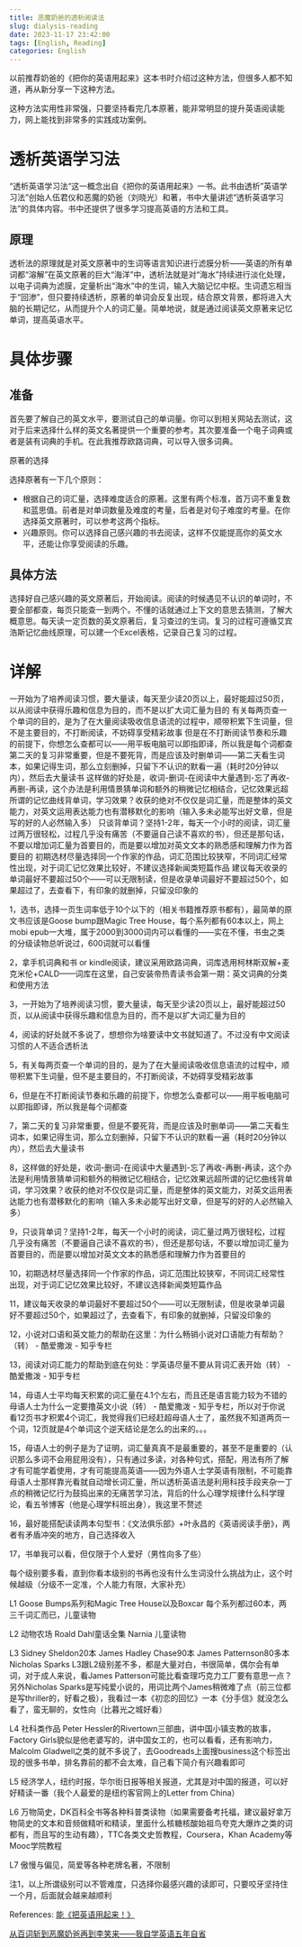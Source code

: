 ```yaml
---
title: 恶魔奶爸的透析阅读法
slug: dialysis-reading
date: 2023-11-17 23:42:00
tags: [English, Reading]
categories: English
---
```


以前推荐奶爸的《把你的英语用起来》这本书时介绍过这种方法，但很多人都不知道，再从新分享一下这种方法。

这种方法实用性非常强，只要坚持看完几本原著，能非常明显的提升英语阅读能力，网上能找到非常多的实践成功案例。

<!--more-->

# 透析英语学习法

“透析英语学习法“这一概念出自《把你的英语用起来》一书。此书由透析”英语学习法”创始人伍君仪和恶魔的奶爸（刘晓光）和著，书中大量讲述“透析英语学习法”的具体内容。书中还提供了很多学习提高英语的方法和工具。

## 原理

透析法的原理就是对英文原著中的生词等语言知识进行滤膜分析——英语的所有单词都“溶解”在英文原著的巨大“海洋”中，透析法就是对“海水”持续进行淡化处理，以电子词典为滤膜，定量析出“海水”中的生词，输入大脑记忆中枢。生词遗忘相当于“回渗”，但只要持续透析，原著的单词会反复出现，结合原文背景，都将进入大脑的长期记忆，从而提升个人的词汇量。简单地说，就是通过阅读英文原著来记忆单词，提高英语水平。

# 具体步骤

## 准备

首先要了解自己的英文水平，要测试自己的单词量。你可以到相关网站去测试，这对于后来选择什么样的英文名著提供一个重要的参考。其次要准备一个电子词典或者是装有词典的手机。在此我推荐欧路词典，可以导入很多词典。

原著的选择

选择原著有一下几个原则：

- 根据自己的词汇量，选择难度适合的原著。这里有两个标准，首万词不重复数和蓝思值。前者是对单词数量及难度的考量，后者是对句子难度的考量。在你选择英文原著时，可以参考这两个指标。
- 兴趣原则。你可以选择自己感兴趣的书去阅读，这样不仅能提高你的英文水平，还能让你享受阅读的乐趣。

## 具体方法

选择好自己感兴趣的英文原著后，开始阅读。阅读的时候遇见不认识的单词时，不要全部都查，每页只能查一到两个。不懂的话就通过上下文的意思去猜测，了解大概意思。每天读一定页数的英文原著后，复习查过的生词。复习的过程可遵循艾宾浩斯记忆曲线原理，可以建一个Excel表格，记录自己复习的过程。

# 详解

一开始为了培养阅读习惯，要大量读，每天至少读20页以上，最好能超过50页，以从阅读中获得乐趣和信息为目的，而不是以扩大词汇量为目的
有关每两页查一个单词的目的，是为了在大量阅读吸收信息语流的过程中，顺带积累下生词量，但不是主要目的，不打断阅读，不妨碍享受精彩故事
但是在不打断阅读节奏和乐趣的前提下，你想怎么查都可以——用平板电脑可以即指即译，所以我是每个词都查
第二天的复习非常重要，但是不要死背，而是应该及时删单词——第二天看生词本，如果记得生词，那么立刻删掉，只留下不认识的默看一遍（耗时20分钟以内），然后去大量读书
这样做的好处是，收词-删词-在阅读中大量遇到-忘了再收-再删-再读，这个办法是利用情景猜单词和额外的稍微记忆相结合，记忆效果远超所谓的记忆曲线背单词，学习效果？收获的绝对不仅仅是词汇量，而是整体的英文能力，对英文运用表达能力也有潜移默化的影响（输入多未必能写出好文章，但是写的好的人必然输入多）
只谈背单词？坚持1-2年，每天一个小时的阅读，词汇量过两万很轻松，过程几乎没有痛苦（不要逼自己读不喜欢的书），但还是那句话，不要以增加词汇量为首要目的，而是要以增加对英文文本的熟悉感和理解力作为首要目的
初期选材尽量选择同一个作家的作品，词汇范围比较狭窄，不同词汇经常性出现，对于词汇记忆效果比较好，不建议选择新闻类短篇作品
建议每天收录的单词最好不要超过50个——可以无限制读，但是收录单词最好不要超过50个，如果超过了，去查看下，有印象的就删掉，只留没印象的

1，选书，选择一页生词率低于10个以下的（相关书籍推荐原书都有），最简单的原文书应该是Goose bump跟Magic Tree House，每个系列都有60本以上，网上mobi epub一大堆，属于2000到3000词内可以看懂的——实在不懂，书虫之类的分级读物总听说过，600词就可以看懂

2，拿手机词典和书 or kindle阅读，建议采用欧路词典，词库选用柯林斯双解+麦克米伦+CALD——词库在这里，自己安装帝热青读书会第一期：英文词典的分类和使用方法

3，一开始为了培养阅读习惯，要大量读，每天至少读20页以上，最好能超过50页，以从阅读中获得乐趣和信息为目的，而不是以扩大词汇量为目的

4，阅读的好处就不多说了，想想你为啥要读中文书就知道了。不过没有中文阅读习惯的人不适合透析法

5，有关每两页查一个单词的目的，是为了在大量阅读吸收信息语流的过程中，顺带积累下生词量，但不是主要目的，不打断阅读，不妨碍享受精彩故事

6，但是在不打断阅读节奏和乐趣的前提下，你想怎么查都可以——用平板电脑可以即指即译，所以我是每个词都查

7，第二天的复习非常重要，但是不要死背，而是应该及时删单词——第二天看生词本，如果记得生词，那么立刻删掉，只留下不认识的默看一遍（耗时20分钟以内），然后去大量读书

8，这样做的好处是，收词-删词-在阅读中大量遇到-忘了再收-再删-再读，这个办法是利用情景猜单词和额外的稍微记忆相结合，记忆效果远超所谓的记忆曲线背单词，学习效果？收获的绝对不仅仅是词汇量，而是整体的英文能力，对英文运用表达能力也有潜移默化的影响（输入多未必能写出好文章，但是写的好的人必然输入多）

9，只谈背单词？坚持1-2年，每天一个小时的阅读，词汇量过两万很轻松，过程几乎没有痛苦（不要逼自己读不喜欢的书），但还是那句话，不要以增加词汇量为首要目的，而是要以增加对英文文本的熟悉感和理解力作为首要目的

10，初期选材尽量选择同一个作家的作品，词汇范围比较狭窄，不同词汇经常性出现，对于词汇记忆效果比较好，不建议选择新闻类短篇作品

11，建议每天收录的单词最好不要超过50个——可以无限制读，但是收录单词最好不要超过50个，如果超过了，去查看下，有印象的就删掉，只留没印象的

12，小说对口语和英文能力的帮助在这里：为什么畅销小说对口语能力有帮助？（转） - 酷爱撒泼 - 知乎专栏

13，阅读对词汇能力的帮助到底在何处：学英语尽量不要从背词汇表开始（转） - 酷爱撒泼 - 知乎专栏

14，母语人士平均每天积累的词汇量在4.1个左右，而且还是语言能力较为不错的母语人士为什么一定要撸英文小说（转） - 酷爱撒泼 - 知乎专栏，所以对于你说看12页书才积累4个词汇，我觉得我们已经赶超母语人士了，虽然我不知道两页一个词，12页就是4个单词这个逆天结论是怎么的出来的。。。

15，母语人士的例子是为了证明，词汇量真真不是最重要的，甚至不是重要的（认识那么多词不会用屁用没有），只有通过多读，对各种句式，搭配，用法有所了解才有可能学着使用，才有可能提高英语——因为外语人士学英语有限制，不可能靠母语人士那样靠光看就自动增长词汇量，所以透析英语法是利用科技手段夹杂一丁点的稍微记忆行为鼓捣出来的无痛苦学习法，背后的什么心理学规律什么科学理论，看五爷博客（他是心理学科班出身），我这里不赘述

16，最好能搭配读读两本句型书：《文法俱乐部》+叶永昌的《英语阅读手册》，两者有矛盾冲突的地方，自己选择收入

17，书单我可以看，但仅限于个人爱好（男性向多了些）

每个级别要多看，直到你看本级别的书再也没有什么生词没什么挑战为止，这个时候越级（分级不一定准，个人能力有限，大家补充）

L1 Goose Bumps系列和Magic Tree House以及Boxcar
每个系列都过60本，两三千词汇而已，儿童读物

L2 动物农场 Roald Dahl童话全集 Narnia
儿童读物

L3 Sidney Sheldon20本 James Hadley Chase90本 James Patternson80多本 Nicholas Sparks
L3跟L2级别差不多，都是大量对白，书很简单，偶尔会有单词，对于成人来说，看James Patterson可能比看查理巧克力工厂要有意思一点？ 另外Nicholas Sparks是写纯爱小说的，用词比两个James稍微难了点（前三位都是写thriller的，好看之极），我看过一本《初恋的回忆》一本《分手信》就没怎么看了，蛮无聊的，女性向（比暮光之城好看）

L4 社科类作品 Peter Hessler的Rivertown三部曲，讲中国小镇支教的故事，Factory Girls貌似是他老婆写的，讲中国女工的，也可以看看，还有影响力，Malcolm Gladwell之类的就不多说了，去Goodreads上面搜business这个标签出现的很多书单，排名靠前的都不会太难，自己看下简介有兴趣看即可

L5 经济学人，纽约时报，华尔街日报等相关报道，尤其是对中国的报道，可以好好精读一番（我个人最爱的是纽约客官网上的Letter from China）

L6 万物简史，DK百科全书等各种科普类读物（如果需要备考托福，建议最好拿万物简史的文本和音频做精听和精读，里面什么核糖核酸始祖鸟夸克大爆炸之类的词都有，而且写的生动有趣），TTC各类文史哲教程，Coursera，Khan Academy等Mooc学院教程

L7 傲慢与偏见，简爱等各种老牌名著，不限制

注1，以上所谓级别可以不管难度，只选择你最感兴趣的读即可，只要咬牙坚持住一个月，后面就会越来越顺利

References:
[能《把英语用起来！》](https://www.cnblogs.com/ramlife/articles/10652371.html)

[从百词斩到恶魔奶爸再到李笑来——我自学英语五年自省](https://www.sohu.com/a/224550753_99891388)                                 
